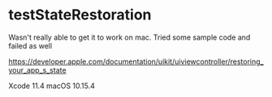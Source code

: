 # testStateRestoration

Wasn't really able to get it to work on mac. Tried some sample code and failed as well

https://developer.apple.com/documentation/uikit/uiviewcontroller/restoring_your_app_s_state

Xcode 11.4
macOS 10.15.4
